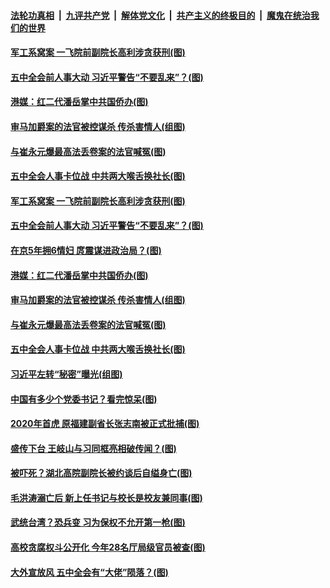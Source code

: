 

####  [法轮功真相](../../../../basic/blob/master/README.md?t=10222331) &nbsp;|&nbsp; [九评共产党](../../../../9ping.md/blob/master/README.md?t=10222331) &nbsp;|&nbsp; [解体党文化](../../../../jtdwh.md/blob/master/README.md?t=10222331)  &nbsp;|&nbsp; [共产主义的终极目的](../../../../gczydzjmd.md/blob/master/README.md?t=10222331) &nbsp;|&nbsp; [魔鬼在统治我们的世界](../../../../mgztzwmdsj.md/blob/master/README.md?t=10222331) 

#### [军工系窝案 一飞院前副院长高利涉贪获刑(图)](../pages/p2/950017.md?t=10222331) 

#### [五中全会前人事大动 习近平警告“不要乱来”？(图)](../pages/p2/949936.md?t=10222331) 

#### [港媒：红二代潘岳掌中共国侨办(图)](../pages/p2/949938.md?t=10222331) 

#### [审马加爵案的法官被控谋杀 传杀害情人(组图)](../pages/p2/949920.md?t=10222331) 

#### [与崔永元爆最高法丢卷案的法官喊冤(图)](../pages/p2/949911.md?t=10222331) 

#### [五中全会人事卡位战 中共两大喉舌换社长(图)](../pages/p2/949892.md?t=10222331) 


#### [军工系窝案 一飞院前副院长高利涉贪获刑(图)](../pages/p2/950017.md?t=10222331) 

#### [五中全会前人事大动 习近平警告“不要乱来”？(图)](../pages/p2/949936.md?t=10222331) 

#### [在京5年拥6情妇 庹震谋进政治局？(图)](../pages/p2/949953.md?t=10222331) 

#### [港媒：红二代潘岳掌中共国侨办(图)](../pages/p2/949938.md?t=10222331) 

#### [审马加爵案的法官被控谋杀 传杀害情人(组图)](../pages/p2/949920.md?t=10222331) 

#### [与崔永元爆最高法丢卷案的法官喊冤(图)](../pages/p2/949911.md?t=10222331) 

#### [五中全会人事卡位战 中共两大喉舌换社长(图)](../pages/p2/949892.md?t=10222331) 

#### [习近平左转“秘密”曝光(组图)](../pages/p2/949888.md?t=10222331) 

#### [中国有多少个党委书记？看完惊呆(图)](../pages/p2/949849.md?t=10222331) 


#### [2020年首虎 原福建副省长张志南被正式批捕(图)](../pages/p2/949850.md?t=10222331) 

#### [盛传下台 王岐山与习同框亮相破传闻？(图)](../pages/p2/949823.md?t=10222331) 


#### [被吓死？湖北高院副院长被约谈后自缢身亡(图)](../pages/p2/949803.md?t=10222331) 

#### [毛洪涛溺亡后 新上任书记与校长是校友兼同事(图)](../pages/p2/949786.md?t=10222331) 

#### [武统台湾？恐兵变 习为保权不允开第一枪(图)](../pages/p2/949719.md?t=10222331) 

#### [高校贪腐权斗公开化 今年28名厅局级官员被查(图)](../pages/p2/949720.md?t=10222331) 

#### [大外宣放风 五中全会有“大佬”陨落？(图)](../pages/p2/949637.md?t=10222331) 


